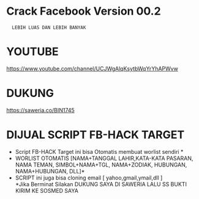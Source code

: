 # Crack Facebook Version 00.2 

      LEBIH LUAS DAN LEBIH BANYAK

# YOUTUBE 

https://www.youtube.com/channel/UCJWgAlqKsytbWqYrYhAPWvw

# DUKUNG 
https://saweria.co/BIN1745

# DIJUAL SCRIPT FB-HACK TARGET

* Script FB-HACK Target ini bisa Otomatis membuat worlist sendiri *
* WORLIST OTOMATIS [NAMA+TANGGAL LAHIR,KATA-KATA PASARAN, NAMA TEMAN, SIMBOL+NAMA+TGL, NAMA+ZODIAK, HUBUNGAN, NAMA+HUBUNGAN, DLL]*
* SCRIPT ini juga bisa cloning email [ yahoo,gmail,ymail,dll ] 
<br> *Jika Berminat Silakan DUKUNG SAYA DI SAWERIA LALU SS BUKTI KIRIM KE SOSMED SAYA <br>
